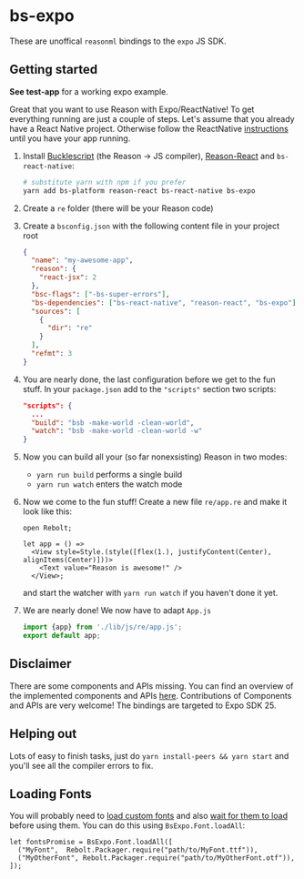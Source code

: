 # bs-expo

These are unoffical `reasonml` bindings to the `expo` JS SDK.

## Getting started

**See test-app** for a working expo example.

Great that you want to use Reason with Expo/ReactNative! To get everything
running are just a couple of steps. Let's assume that you already
have a React Native project. Otherwise follow the ReactNative
[instructions](http://facebook.github.io/react-native/docs/getting-started.html)
until you have your app running.

1.  Install [Bucklescript](https://github.com/bloomberg/bucklescript) (the Reason -> JS compiler), [Reason-React](https://github.com/reasonml/reason-react) and `bs-react-native`:

    ```sh
    # substitute yarn with npm if you prefer
    yarn add bs-platform reason-react bs-react-native bs-expo
    ```

1.  Create a `re` folder (there will be your Reason code)
1.  Create a `bsconfig.json` with the following content file in your project root

    ```json
    {
      "name": "my-awesome-app",
      "reason": {
        "react-jsx": 2
      },
      "bsc-flags": ["-bs-super-errors"],
      "bs-dependencies": ["bs-react-native", "reason-react", "bs-expo"],
      "sources": [
        {
          "dir": "re"
        }
      ],
      "refmt": 3
    }
    ```

1.  You are nearly done, the last configuration before we get to the fun stuff. In your `package.json` add to the `"scripts"` section two scripts:

    ```json
    "scripts": {
      ...
      "build": "bsb -make-world -clean-world",
      "watch": "bsb -make-world -clean-world -w"
    }
    ```

1.  Now you can build all your (so far nonexsisting) Reason in two modes:

    - `yarn run build` performs a single build
    - `yarn run watch` enters the watch mode

1.  Now we come to the fun stuff! Create a new file `re/app.re` and make it look like this:

    ```reason
    open Rebolt;

    let app = () =>
      <View style=Style.(style([flex(1.), justifyContent(Center), alignItems(Center)]))>
        <Text value="Reason is awesome!" />
      </View>;
    ```

    and start the watcher with `yarn run watch` if you haven't done it yet.

1.  We are nearly done! We now have to adapt `App.js`

    ```js
    import {app} from './lib/js/re/app.js';
    export default app;
    ```

## Disclaimer

There are some components and APIs missing. You can find an overview of the implemented components and APIs [here](./STATUS.md). Contributions of Components and APIs are very welcome! The bindings are targeted to Expo SDK 25.

## Helping out

Lots of easy to finish tasks, just do `yarn install-peers && yarn start` and you'll see all
the compiler errors to fix.

## Loading Fonts

You will probably need to [load custom fonts](https://docs.expo.io/versions/latest/guides/using-custom-fonts.html#loading-the-font-in-your-app) and also [wait for them to load](https://docs.expo.io/versions/latest/guides/using-custom-fonts.html#waiting-for-the-font-to-load-before-rendering) before using them. You can do this using `BsExpo.Font.loadAll`:

```reason
let fontsPromise = BsExpo.Font.loadAll([
  ("MyFont",  Rebolt.Packager.require("path/to/MyFont.ttf")),
  ("MyOtherFont", Rebolt.Packager.require("path/to/MyOtherFont.otf")),
]);
```
